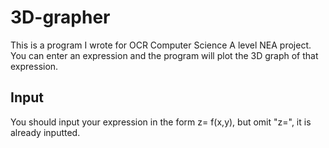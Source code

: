 # 3D-grapher

This is a program I wrote for OCR Computer Science A level NEA project. You can enter an expression and the program will plot the 3D graph of that expression.
## Input
You should input your expression in the form z= f(x,y), but omit "z=", it is already inputted.

